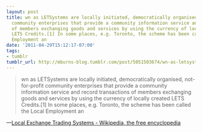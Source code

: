 ```yaml
---
layout: post
title: wn as LETSystems are locally initiated, democratically organised, not-for-profit
  community enterprises that provide a community information service and record transactions
  of members exchanging goods and services by using the currency of locally created
  LETS Credits.[1] In some places, e.g. Toronto, the scheme has been called the Local
  Employment an
date: '2011-04-29T15:12:17-07:00'
tags:
- tumblr
tumblr_url: http://mburns-blog.tumblr.com/post/5051503674/wn-as-letsystems-are-locally-initiated
---
```

<blockquote>wn as LETSystems are locally initiated, democratically organised, not-for-profit community enterprises that provide a community information service and record transactions of members exchanging goods and services by using the currency of locally created LETS Credits.[1] In some places, e.g. Toronto, the scheme has been called the Local Employment an</blockquote>&#8212;<a href="http://en.wikipedia.org/wiki/Local_Exchange_Trading_Systems">Local Exchange Trading Systems - Wikipedia, the free encyclopedia</a>
